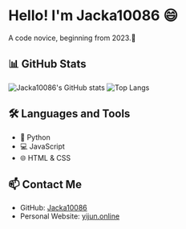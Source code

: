 # Hello! I'm Jacka10086 😄

A code novice, beginning from 2023.🚀

## 📊 GitHub Stats

![Jacka10086's GitHub stats](https://github-readme-stats.vercel.app/api?username=Jacka10086&show_icons=true&theme=radical)
![Top Langs](https://github-readme-stats.vercel.app/api/top-langs/?username=Jacka10086&layout=compact)

## 🛠️ Languages and Tools

- 🐍 Python
- 💻 JavaScript
- 🌐 HTML & CSS

## 📫 Contact Me

- GitHub: [Jacka10086](https://github.com/Jacka10086)
- Personal Website: [yijun.online](http://yijun.online)
